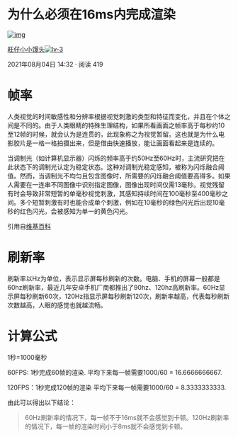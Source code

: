 # 为什么必须在16ms内完成渲染

[![img](https://p3-passport.byteimg.com/img/mosaic-legacy/3796/2975850990~100x100.awebp)](https://juejin.cn/user/676954891624046)

[旺仔小小馒头![lv-3](https://p6-juejin.byteimg.com/tos-cn-i-k3u1fbpfcp/a3f5a3e7550645a08184e5c4247cc3d4~tplv-k3u1fbpfcp-no-mark:0:0:0:0.awebp)](https://juejin.cn/user/676954891624046)

2021年08月04日 14:32 · 阅读 419

# 帧率

人类视觉的时间敏感性和分辨率根据视觉刺激的类型和特征而变化，并且在个体之间是不同的。由于人类眼睛的特殊生理结构，如果所看画面之帧率高于每秒约10至12帧的时候，就会认为是连贯的，此现象称之为视觉暂留。这也就是为什么电影胶片是一格一格拍摄出来，但是借由快速播放，能让画面看起来是连续的。

当调制光（如计算机显示器）闪烁的频率高于约50Hz至60Hz时，主流研究把在此状态下的调制光认定为稳定状态。这种对调制光稳定感知，被称为闪烁融合阈值。然而，当调制光不均匀且包含图像时，所需要的闪烁融合阈值要高得多。如果人需要在一连串不同图像中识别指定图像，图像出现时间仅需13毫秒。视觉残留有时会导致非常短暂的单毫秒视觉刺激，其感知持续时间在100毫秒至400毫秒之间。多个短暂刺激有时也能合成单个刺激，例如在10毫秒的绿色闪光后出现10毫秒的红色闪光，会被感知为单一的黄色闪光。

引用自[维基百科](https://link.juejin.cn/?target=https%3A%2F%2Fzh.wikipedia.org%2Fwiki%2F%E5%B8%A7%E7%8E%87%23%E5%B8%A7%E7%8E%87%E4%B8%8E%E4%BA%BA%E7%9C%BC)

# 刷新率

刷新率以Hz为单位，表示显示屏每秒刷新的次数。电脑、手机的屏幕一般都是60hz刷新率，最近几年安卓手机厂商都推出了90hz、120hz高刷新率。60Hz显示屏每秒刷新60次，120Hz指显示屏每秒刷新120次，刷新率越高，代表每秒刷新次数越高，人眼的感觉也就越流畅。

# 计算公式

1秒=1000毫秒

60FPS: 1秒完成60帧的渲染. 平均下来每一帧需要1000/60 = 16.6666666667.

120FPS：1秒完成120帧的渲染 平均下来每一帧需要1000/60 = 8.3333333333.

由此可以得出以下结论：

> 60Hz刷新率的情况下，每一帧不于16ms就不会感觉到卡顿。120Hz刷新率的情况下，每一帧的渲染时间小于8ms就不会感觉到卡顿。